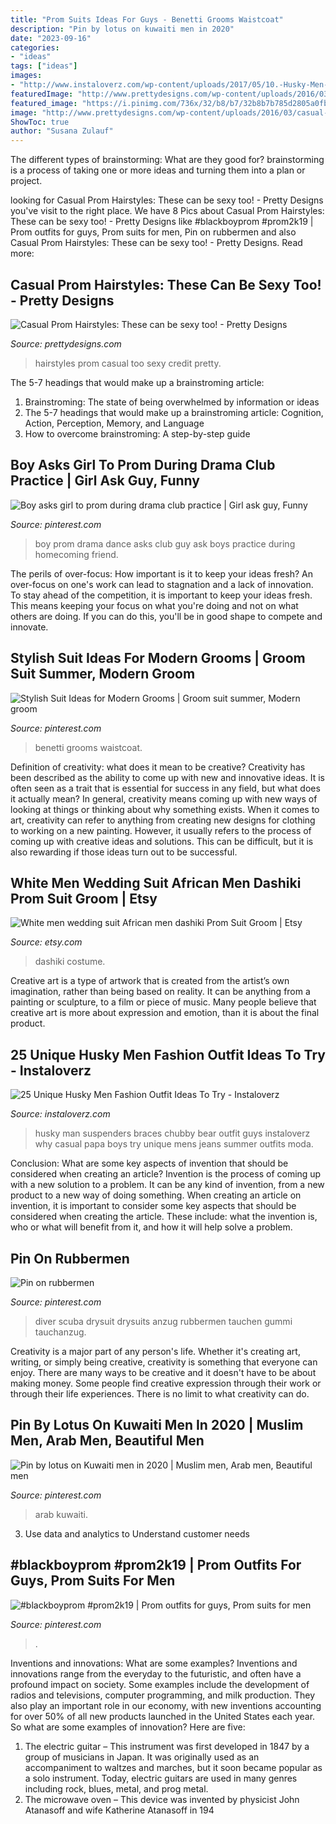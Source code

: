 ```yaml
---
title: "Prom Suits Ideas For Guys - Benetti Grooms Waistcoat"
description: "Pin by lotus on kuwaiti men in 2020"
date: "2023-09-16"
categories:
- "ideas"
tags: ["ideas"]
images:
- "http://www.instaloverz.com/wp-content/uploads/2017/05/10.-Husky-Men-Fashion.jpg"
featuredImage: "http://www.prettydesigns.com/wp-content/uploads/2016/03/casual-prom-hairstyles.jpg"
featured_image: "https://i.pinimg.com/736x/32/b8/b7/32b8b7b785d2805a0fbed7d5fd474a75.jpg"
image: "http://www.prettydesigns.com/wp-content/uploads/2016/03/casual-prom-hairstyles.jpg"
ShowToc: true
author: "Susana Zulauf"
---
```



The different types of brainstorming: What are they good for?
brainstorming is a process of taking one or more ideas and turning them into a plan or project.

	

		
looking for Casual Prom Hairstyles: These can be sexy too! - Pretty Designs you've visit to the right place. We have 8 Pics about Casual Prom Hairstyles: These can be sexy too! - Pretty Designs like #blackboyprom #prom2k19 | Prom outfits for guys, Prom suits for men, Pin on rubbermen and also Casual Prom Hairstyles: These can be sexy too! - Pretty Designs. Read more:
		
    
## Casual Prom Hairstyles: These Can Be Sexy Too! - Pretty Designs

<img loading=lazy src="http://www.prettydesigns.com/wp-content/uploads/2016/03/casual-prom-hairstyles.jpg" onerror="this.onerror=null;this.src='https://tse1.mm.bing.net/th?id=OIP.xYmg7QsjWDoxPtSuECia6AHaJ3&amp;pid=15.1';" alt="Casual Prom Hairstyles: These can be sexy too! - Pretty Designs">

_Source: prettydesigns.com_

>hairstyles prom casual too sexy credit pretty. 

	

The 5-7 headings that would make up a brainstroming article:
1. Brainstroming: The state of being overwhelmed by information or ideas
2. The 5-7 headings that would make up a brainstroming article: Cognition, Action, Perception, Memory, and Language
3. How to overcome brainstroming: A step-by-step guide

    
## Boy Asks Girl To Prom During Drama Club Practice | Girl Ask Guy, Funny

<img loading=lazy src="https://i.pinimg.com/736x/f6/66/a5/f666a5388cfa502a4eb09f43618a4527--video-boy-prom-proposal.jpg" onerror="this.onerror=null;this.src='https://tse4.mm.bing.net/th?id=OIP.fz5XLOQ-qHl9uupS-jn8cQHaNE&amp;pid=15.1';" alt="Boy asks girl to prom during drama club practice | Girl ask guy, Funny">

_Source: pinterest.com_

>boy prom drama dance asks club guy ask boys practice during homecoming friend. 

	

The perils of over-focus: How important is it to keep your ideas fresh?
An over-focus on one's work can lead to stagnation and a lack of innovation. To stay ahead of the competition, it is important to keep your ideas fresh. This means keeping your focus on what you're doing and not on what others are doing. If you can do this, you'll be in good shape to compete and innovate.

    
## Stylish Suit Ideas For Modern Grooms | Groom Suit Summer, Modern Groom

<img loading=lazy src="https://i.pinimg.com/736x/56/2b/5d/562b5d79cf7e9c7a7e81f735be9f3169.jpg" onerror="this.onerror=null;this.src='https://tse4.mm.bing.net/th?id=OIP.7cf-teZwlHvnf0BDTZ5PUQHaJ3&amp;pid=15.1';" alt="Stylish Suit Ideas for Modern Grooms | Groom suit summer, Modern groom">

_Source: pinterest.com_

>benetti grooms waistcoat. 

	

Definition of creativity: what does it mean to be creative?
Creativity has been described as the ability to come up with new and innovative ideas. It is often seen as a trait that is essential for success in any field, but what does it actually mean? In general, creativity means coming up with new ways of looking at things or thinking about why something exists. When it comes to art, creativity can refer to anything from creating new designs for clothing to working on a new painting. However, it usually refers to the process of coming up with creative ideas and solutions. This can be difficult, but it is also rewarding if those ideas turn out to be successful.

    
## White Men Wedding Suit African Men Dashiki Prom Suit Groom | Etsy

<img loading=lazy src="https://i.etsystatic.com/22332655/r/il/de4b7b/2267971756/il_794xN.2267971756_qh6k.jpg" onerror="this.onerror=null;this.src='https://tse4.mm.bing.net/th?id=OIP.jRIcaTCwyvjtQxGQ9fpDAwHaM6&amp;pid=15.1';" alt="White men wedding suit African men dashiki Prom Suit Groom | Etsy">

_Source: etsy.com_

>dashiki costume. 

	

Creative art is a type of artwork that is created from the artist’s own imagination, rather than being based on reality. It can be anything from a painting or sculpture, to a film or piece of music. Many people believe that creative art is more about expression and emotion, than it is about the final product.

    
## 25 Unique Husky Men Fashion Outfit Ideas To Try - Instaloverz

<img loading=lazy src="http://www.instaloverz.com/wp-content/uploads/2017/05/10.-Husky-Men-Fashion.jpg" onerror="this.onerror=null;this.src='https://tse4.mm.bing.net/th?id=OIP.sRCPPt2_a9D1xC1Yk1IlWAHaJ4&amp;pid=15.1';" alt="25 Unique Husky Men Fashion Outfit Ideas To Try - Instaloverz">

_Source: instaloverz.com_

>husky man suspenders braces chubby bear outfit guys instaloverz why casual papa boys try unique mens jeans summer outfits moda. 

	

Conclusion: What are some key aspects of invention that should be considered when creating an article?
Invention is the process of coming up with a new solution to a problem. It can be any kind of invention, from a new product to a new way of doing something. When creating an article on invention, it is important to consider some key aspects that should be considered when creating the article. These include: what the invention is, who or what will benefit from it, and how it will help solve a problem.

    
## Pin On Rubbermen

<img loading=lazy src="https://i.pinimg.com/736x/32/b8/b7/32b8b7b785d2805a0fbed7d5fd474a75.jpg" onerror="this.onerror=null;this.src='https://tse2.mm.bing.net/th?id=OIP.6QAhyPpqp9k3gvuW2ufowgHaJ3&amp;pid=15.1';" alt="Pin on rubbermen">

_Source: pinterest.com_

>diver scuba drysuit drysuits anzug rubbermen tauchen gummi tauchanzug. 

	

Creativity is a major part of any person's life. Whether it's creating art, writing, or simply being creative, creativity is something that everyone can enjoy. There are many ways to be creative and it doesn't have to be about making money. Some people find creative expression through their work or through their life experiences. There is no limit to what creativity can do.

    
## Pin By Lotus On Kuwaiti Men In 2020 | Muslim Men, Arab Men, Beautiful Men

<img loading=lazy src="https://i.pinimg.com/736x/42/8d/6a/428d6a724705947ea4f863ba7acd754b.jpg" onerror="this.onerror=null;this.src='https://tse1.mm.bing.net/th?id=OIP.J1I00VAEUjSRaApDRBB2gwHaIv&amp;pid=15.1';" alt="Pin by lotus on Kuwaiti men in 2020 | Muslim men, Arab men, Beautiful men">

_Source: pinterest.com_

>arab kuwaiti. 

	

3. Use data and analytics to Understand customer needs 

    
## #blackboyprom #prom2k19 | Prom Outfits For Guys, Prom Suits For Men

<img loading=lazy src="https://i.pinimg.com/736x/ae/20/2b/ae202b4074c243dc7e9b891f105a41a4.jpg" onerror="this.onerror=null;this.src='https://tse2.mm.bing.net/th?id=OIP.2nN1MwUxSXmNHVMa683I3QHaJ4&amp;pid=15.1';" alt="#blackboyprom #prom2k19 | Prom outfits for guys, Prom suits for men">

_Source: pinterest.com_

>. 

	

Inventions and innovations: What are some examples?
Inventions and innovations range from the everyday to the futuristic, and often have a profound impact on society. Some examples include the development of radios and televisions, computer programming, and milk production. They also play an important role in our economy, with new inventions accounting for over 50% of all new products launched in the United States each year. So what are some examples of innovation? Here are five: 
1) The electric guitar – This instrument was first developed in 1847 by a group of musicians in Japan. It was originally used as an accompaniment to waltzes and marches, but it soon became popular as a solo instrument. Today, electric guitars are used in many genres including rock, blues, metal, and prog metal. 
2) The microwave oven – This device was invented by physicist John Atanasoff and wife Katherine Atanasoff in 194
